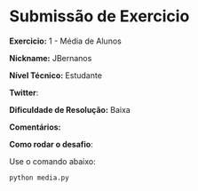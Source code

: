 # Submissão de Exercicio

**Exercicio:** 1 - Média de Alunos

**Nickname:** JBernanos

**Nível Técnico:** Estudante

**Twitter**: 

**Dificuldade de Resolução:** Baixa

**Comentários:** 

**Como rodar o desafio**: 

Use o comando abaixo: 
```bash
python media.py
```